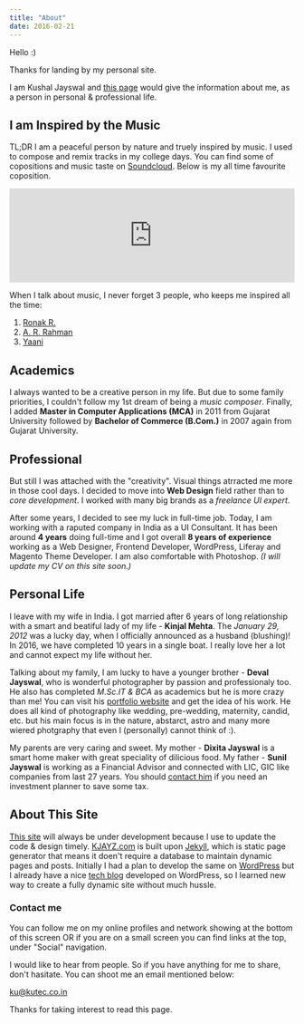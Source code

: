 ```yaml
---
title: "About"
date: 2016-02-21
---
```


Hello :)

Thanks for landing by my personal site.

I am Kushal Jayswal and [this page](/about) would give the information about me, as a person in personal & professional life.

## I am Inspired by the **Music**
TL;DR I am a peaceful person by nature and truely inspired by music. I used to compose and remix tracks in my college days. You can find some of copositions and music taste  on [Soundcloud](http://soundcloud.com/kjayz "Soundcloud.com"). Below is my all time favourite coposition.

<iframe width="100%" height="166" scrolling="no" frameborder="no" src="https://w.soundcloud.com/player/?url=https%3A//api.soundcloud.com/tracks/18938274&amp;color=ff5500&amp;auto_play=false&amp;hide_related=false&amp;show_comments=true&amp;show_user=true&amp;show_reposts=false"></iframe>

When I talk about music, I never forget 3 people, who keeps me inspired all the time:
1. [Ronak R.](https://soundcloud.com/rokzroom "Soundcloud")
2. [A. R. Rahman](https://soundcloud.com/arrahman "Official Website")
3. [Yaani](http://www.yanni.com/ "Official Website")


## Academics
I always wanted to be a creative person in my life. But due to some family priorities, I couldn't follow my 1st dream of being a _music composer_. Finally, I added **Master in Computer Applications (MCA)** in 2011 from Gujarat University followed by **Bachelor of Commerce (B.Com.)** in 2007 again from Gujarat University.

## Professional
But still I was attached with the "creativity". Visual things atrracted me more in those cool days. I decided to move into **Web Design** field rather than to _core development_. I worked with many big brands as a _freelance UI expert_.

After some years, I decided to see my luck in full-time job. Today, I am working with a raputed company in India as a UI Consultant. It has been around **4 years** doing full-time and I got overall **8 years of experience** working as a Web Designer, Frontend Developer, WordPress, Liferay and Magento Theme Developer. I am also comfortable with Photoshop. _(I will update my CV on this site soon.)_

## Personal Life
I leave with my wife in India. I got married after 6 years of long relationship with a smart and beatiful lady of my life - **Kinjal Mehta**. The _January 29, 2012_ was a lucky day, when I officially announced as a husband (blushing)! In 2016, we have completed 10 years in a single boat. I really love her a lot and cannot expect my life without her.

Talking about my family, I am lucky to have a younger brother - **Deval Jayswal**, who is wonderful photographer by passion and professionaly too. He also has completed _M.Sc.IT & BCA_ as academics but he is more crazy than me! You can visit his [portfolio website](http://devaljayswal.com "Deval Jayswal - Portfolio Website") and get the idea of his work. He does all kind of photography like wedding, pre-wedding, maternity, candid, etc. but his main focus is in the nature, abstarct, astro and many more wiered photgraphy that even I (personally) cannot think of :).

My parents are very caring and sweet. My mother - **Dixita Jayswal** is a smart home maker with great speciality of dilicious food. My father - **Sunil Jayswal** is working as a Financial Advisor and connected with LIC, GIC like companies from last 27 years. You should [contact him](tel:+919898519319 "+919898519319 (Mobile)") if you need an investment planner to save some tax.

## About This Site
[This site](http://kjayz.com) will always be under development because I use to update the code & design timely.
[KJAYZ.com](http://kjayz.com) is built upon [Jekyll](https://jekyllrb.com/), which is static page generator that means it doen't require a database to maintain dynamic pages and posts. Initially I had a plan to develop the same on [WordPress](http://wordpress.org) but I already have a nice [tech blog](http://teckstack.com) developed on WordPress, so I learned new way to create a fully dynamic site without much hussle.

### Contact me
You can follow me on my online profiles and network showing at the bottom of this screen OR if you are on a small screen you can find links at the top, under "Social" navigation.

I would like to hear from people. So if you have anything for me to share, don't hasitate. You can shoot me an email mentioned below:

[ku@kutec.co.in](mailto:ku@kutec.co.in)

Thanks for taking interest to read this page.